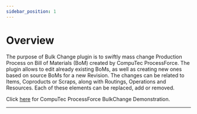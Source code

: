 ```yaml
---
sidebar_position: 1
---
```


# Overview

The purpose of Bulk Change plugin is to swiftly mass change Production Process on Bill of Materials (BoM) created by CompuTec ProcessForce. The plugin allows to edit already existing BoMs, as well as creating new ones based on source BoMs for a new Revision. The changes can be related to Items, Coproducts or Scraps, along with Routings, Operations and Resources. Each of these elements can be replaced, add or removed.

Click [here](https://www.youtube.com/watch?v=LWqdyGwXCBI&t=3s) for CompuTec ProcessForce BulkChange Demonstration.

---
